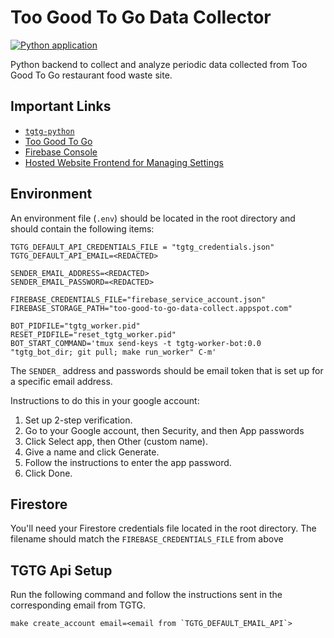 # Too Good To Go Data Collector

[![Python application](https://github.com/droneshire/property_guru_upwork/actions/workflows/python-app.yml/badge.svg)](https://github.com/droneshire/property_guru_upwork/actions/workflows/python-app.yml)

Python backend to collect and analyze periodic data collected from Too Good To Go restaurant food waste site.

## Important Links

- [`tgtg-python`](https://github.com/ahivert/tgtg-python)
- [Too Good To Go](https://www.toogoodtogo.com/en-us)
- [Firebase Console](https://console.firebase.google.com/u/0/project/too-good-to-go-data-collect.web.app)
- [Hosted Website Frontend for Managing Settings](https://too-good-to-go-data-collect.web.app/login)

## Environment

An environment file (`.env`) should be located in the root directory and should contain the following items:

```
TGTG_DEFAULT_API_CREDENTIALS_FILE = "tgtg_credentials.json"
TGTG_DEFAULT_API_EMAIL=<REDACTED>

SENDER_EMAIL_ADDRESS=<REDACTED>
SENDER_EMAIL_PASSWORD=<REDACTED>

FIREBASE_CREDENTIALS_FILE="firebase_service_account.json"
FIREBASE_STORAGE_PATH="too-good-to-go-data-collect.appspot.com"

BOT_PIDFILE="tgtg_worker.pid"
RESET_PIDFILE="reset_tgtg_worker.pid"
BOT_START_COMMAND='tmux send-keys -t tgtg-worker-bot:0.0 "tgtg_bot_dir; git pull; make run_worker" C-m'

```

The `SENDER_` address and passwords should be email token that is set up for a specific email address.

Instructions to do this in your google account:

1. Set up 2-step verification.
2. Go to your Google account, then Security, and then App passwords
3. Click Select app, then Other (custom name).
4. Give a name and click Generate.
5. Follow the instructions to enter the app password.
6. Click Done.

## Firestore

You'll need your Firestore credentials file located in the root directory. The filename should match the `FIREBASE_CREDENTIALS_FILE` from above

## TGTG Api Setup

Run the following command and follow the instructions sent in the corresponding email from TGTG.

```
make create_account email=<email from `TGTG_DEFAULT_EMAIL_API`>
```

